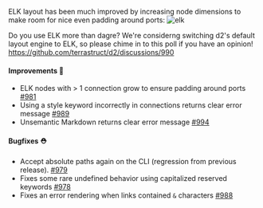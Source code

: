 ELK layout has been much improved by increasing node dimensions to make room for nice even padding around ports:
![elk](https://user-images.githubusercontent.com/3120367/223520168-96dad4c4-3f7f-4c7f-a6d5-5115a6f04e5b.png)

Do you use ELK more than dagre? We're considerng switching d2's default layout engine to ELK, so please chime in to this poll if you have an opinion! https://github.com/terrastruct/d2/discussions/990

#### Improvements 🧹

- ELK nodes with > 1 connection grow to ensure padding around ports [#981](https://github.com/terrastruct/d2/pull/981)
- Using a style keyword incorrectly in connections returns clear error message [#989](https://github.com/terrastruct/d2/pull/989)
- Unsemantic Markdown returns clear error message [#994](https://github.com/terrastruct/d2/pull/994)

#### Bugfixes ⛑️

- Accept absolute paths again on the CLI (regression from previous release). [#979](https://github.com/terrastruct/d2/pull/979)
- Fixes some rare undefined behavior using capitalized reserved keywords [#978](https://github.com/terrastruct/d2/pull/978)
- Fixes an error rendering when links contained `&` characters [#988](https://github.com/terrastruct/d2/pull/988)
